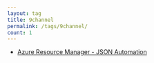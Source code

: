 ```yaml
---
layout: tag
title: 9channel
permalink: /tags/9channel/
count: 1
---
```


- [Azure Resource Manager - JSON Automation](https://blog.justcloud.pl/azure-resource-manager-json-automation)
